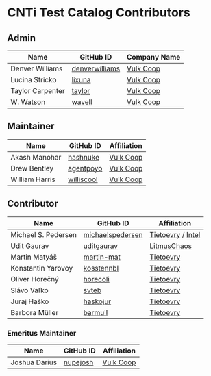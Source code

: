 # CNTi Test Catalog Contributors


## Admin
| Name | GitHub ID | Company Name |
| --------------- | --------- | ----------- |
| Denver Williams | [denverwilliams](https://github.com/denverwilliams) | [Vulk Coop](vulk.coop) |
| Lucina Stricko | [lixuna](https://github.com/lixuna) | [Vulk Coop](vulk.coop) |
| Taylor Carpenter | [taylor](https://github.com/taylor) | [Vulk Coop](vulk.coop) |
| W. Watson | [wavell](https://github.com/wavell) | [Vulk Coop](vulk.coop) |

## Maintainer
| Name | GitHub ID | Affiliation |
| --------------- | --------- | ----------- |
| Akash Manohar | [hashnuke](https://github.com/hashnuke) | [Vulk Coop](vulk.coop) |
| Drew Bentley | [agentpoyo](https://github.com/agentpoyo) | [Vulk Coop](vulk.coop) |
| William Harris | [williscool](https://github.com/williscool) | [Vulk Coop](vulk.coop) |

## Contributor
| Name | GitHub ID | Affiliation |
| --------------- | --------- | ----------- |
| Michael S. Pedersen | [michaelspedersen](https://github.com/michaelspedersen) | [Tietoevry](https://www.tietoevry.com/) / [Intel](https://intel.com/) |
| Udit Gaurav    | [uditgaurav](https://github.com/uditgaurav) | [LitmusChaos](https://litmuschaos.io/) |
| Martin Matyáš | [martin-mat](https://github.com/martin-mat) | [Tietoevry](https://www.tietoevry.com/) |
| Konstantin Yarovoy | [kosstennbl](https://github.com/kosstennbl) | [Tietoevry](https://www.tietoevry.com/) |
| Oliver Horečný | [horecoli](https://github.com/horecoli) | [Tietoevry](https://www.tietoevry.com/) |
| Slávo Vaľko | [svteb](https://github.com/svteb) | [Tietoevry](https://www.tietoevry.com/) |
| Juraj Haško | [haskojur](https://github.com/haskojur) | [Tietoevry](https://www.tietoevry.com/) |
| Barbora Müller | [barmull](https://github.com/barmull) | [Tietoevry](https://www.tietoevry.com/) |

### Emeritus Maintainer
| Name | GitHub ID | Affiliation |
| --------------- | --------- | ----------- |
| Joshua Darius | [nupejosh](https://github.com/nupejosh) | [Vulk Coop](vulk.coop) |

